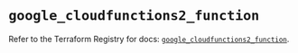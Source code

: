 # `google_cloudfunctions2_function`

Refer to the Terraform Registry for docs: [`google_cloudfunctions2_function`](https://registry.terraform.io/providers/hashicorp/google/6.2.0/docs/resources/cloudfunctions2_function).

